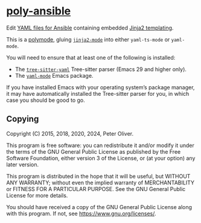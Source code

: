 # [poly-ansible](https://gitlab.com/mavit/poly-ansible/)

Edit [YAML files for Ansible](https://docs.ansible.com/ansible/latest/reference_appendices/YAMLSyntax.html) containing embedded [Jinja2 templating](http://jinja.pocoo.org/docs/).

This is a [polymode](https://polymode.github.io/), gluing [`jinja2-mode`](https://github.com/paradoxxxzero/jinja2-mode) into either `yaml-ts-mode` or `yaml-mode`.

You will need to ensure that at least one of the following is installed:
- The [`tree-sitter-yaml`](https://github.com/tree-sitter-grammars/tree-sitter-yaml) Tree-sitter parser (Emacs 29 and higher only).
- The [`yaml-mode`](https://github.com/yoshiki/yaml-mode) Emacs package.

If you have installed Emacs with your operating system’s package manager, it may have automatically installed the Tree-sitter parser for you, in which case you should be good to go.

## Copying

Copyright (C) 2015, 2018, 2020, 2024, Peter Oliver.

This program is free software: you can redistribute it and/or modify it under the terms of the GNU General Public License as published by the Free Software Foundation, either version 3 of the License, or (at your option) any later version.

This program is distributed in the hope that it will be useful, but WITHOUT ANY WARRANTY; without even the implied warranty of MERCHANTABILITY or FITNESS FOR A PARTICULAR PURPOSE.  See the GNU General Public License for more details.

You should have received a copy of the GNU General Public License along with this program.  If not, see <https://www.gnu.org/licenses/>.
